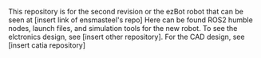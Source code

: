 This repository is for the second revision or the ezBot robot that can be seen at [insert link of ensmasteel's repo]
Here can be found ROS2 humble nodes, launch files, and simulation tools for the new robot.
To see the elctronics design, see [insert other repository].
For the CAD design, see [insert catia repository]
